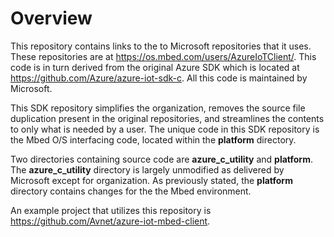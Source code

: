 # Overview
This repository contains links to the to Microsoft repositories that it uses.  These repositories 
are at https://os.mbed.com/users/AzureIoTClient/.  This code is in turn derived from  the original 
Azure SDK which is located at https://github.com/Azure/azure-iot-sdk-c.  All this code is maintained 
by Microsoft.  

This SDK repository simplifies the organization, removes the source file duplication present in 
the original repositories, and streamlines the contents to only what is needed by a user. The unique 
code in this SDK repository is the Mbed O/S interfacing code, located within the **platform** directory.

Two directories containing source code are **azure_c_utility** and **platform**.  The **azure_c_utility** 
directory is largely unmodified as delivered by Microsoft except for organization. As previously stated, the **platform** directory contains changes for the the Mbed environment.

An example project that utilizes this repository is https://github.com/Avnet/azure-iot-mbed-client.

